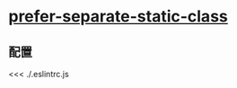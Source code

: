 # [prefer-separate-static-class](https://eslint.vuejs.org/rules/prefer-separate-static-class.html)

## 配置

<<< ./.eslintrc.js
